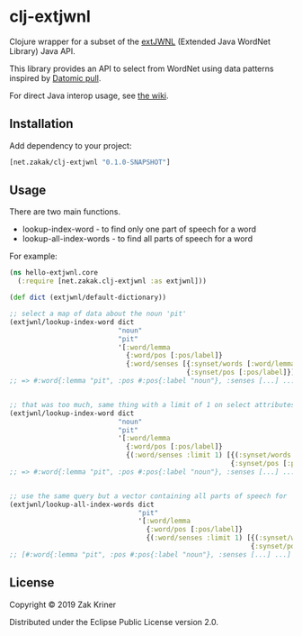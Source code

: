 # clj-extjwnl

Clojure wrapper for a subset of the [extJWNL](https://github.com/extjwnl/extjwnl)
(Extended Java WordNet Library) Java API.

This library provides an API to select from WordNet using data patterns
inspired by [Datomic pull](https://docs.datomic.com/on-prem/pull.html).

For direct Java interop usage, see
[the wiki](https://github.com/zakak/clj-extjwnl/wiki/Using-the-Extended-Java-WordNet-Library-from-Clojure).

## Installation

Add dependency to your project:

```clojure
[net.zakak/clj-extjwnl "0.1.0-SNAPSHOT"]
```

## Usage

There are two main functions.

* lookup-index-word - to find only one part of speech for a word
* lookup-all-index-words - to find all parts of speech for a word

For example:

```clojure
(ns hello-extjwnl.core
  (:require [net.zakak.clj-extjwnl :as extjwnl]))

(def dict (extjwnl/default-dictionary))

;; select a map of data about the noun 'pit'
(extjwnl/lookup-index-word dict
                           "noun"
                           "pit"
                           '[:word/lemma
                             {:word/pos [:pos/label]}
                             {:word/senses [{:synset/words [:word/lemma]}
                                            {:synset/pos [:pos/label]}]}])
;; => #:word{:lemma "pit", :pos #:pos{:label "noun"}, :senses [...] ...}


;; that was too much, same thing with a limit of 1 on select attributes
(extjwnl/lookup-index-word dict
                           "noun"
                           "pit"
                           '[:word/lemma
                             {:word/pos [:pos/label]}
                             {(:word/senses :limit 1) [{(:synset/words :limit 1) [:word/lemma]}
                                                       {:synset/pos [:pos/label]}]}])
;; => #:word{:lemma "pit", :pos #:pos{:label "noun"}, :senses [...] ...}


;; use the same query but a vector containing all parts of speech for 'pit'
(extjwnl/lookup-all-index-words dict
                                "pit"
                                '[:word/lemma
                                  {:word/pos [:pos/label]}
                                  {(:word/senses :limit 1) [{(:synset/words :limit 1) [:word/lemma]}
                                                            {:synset/pos [:pos/label]}]}]) 
;; [#:word{:lemma "pit", :pos #:pos{:label "noun"}, :senses [...] ...]
```

## License

Copyright © 2019 Zak Kriner

Distributed under the Eclipse Public License version 2.0.
